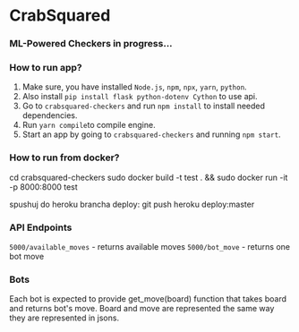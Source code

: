 # CrabSquared

### ML-Powered Checkers in progress...

### How to run app? 

1. Make sure, you have installed `Node.js`, `npm`, `npx`, `yarn`, `python`.
2. Also install `pip install flask python-dotenv Cython` to use api.
3. Go to `crabsquared-checkers` and run `npm install` to install needed dependencies.
4. Run `yarn compile`to compile engine.
5. Start an app by going to `crabsquared-checkers` and running `npm start`. 

### How to run from docker?
cd crabsquared-checkers
sudo docker build -t test . && sudo docker run -it -p 8000:8000 test

spushuj do heroku brancha deploy:
git push heroku deploy:master


### API Endpoints

`5000/available_moves` - returns available moves
`5000/bot_move` - returns one bot move


### Bots

Each bot is expected to provide get_move(board) function that takes board and returns bot's move. Board and move are represented the same way they are represented in jsons.
